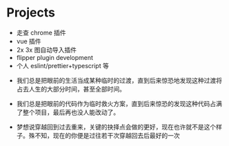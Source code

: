 # Projects

- 走查 chrome 插件
- vue 插件
- 2x 3x 图自动导入插件
- flipper plugin development
- 个人 eslint/prettier+typescript 等

* 我们总是把眼前的生活当成某种临时的过渡，直到后来惊恐地发现这种过渡将占去人生的大部分时间，甚至全部时间。

* 我们总是把眼前的代码作为临时救火方案，直到后来惊恐的发现这种代码占满了整个项目，最后再也没人能改动了。

* 梦想说穿越回到过去重来，关键的抉择点会做的更好，现在也许就不是这个样子。殊不知，现在的你便是过往若干次穿越回去后最好的一次
